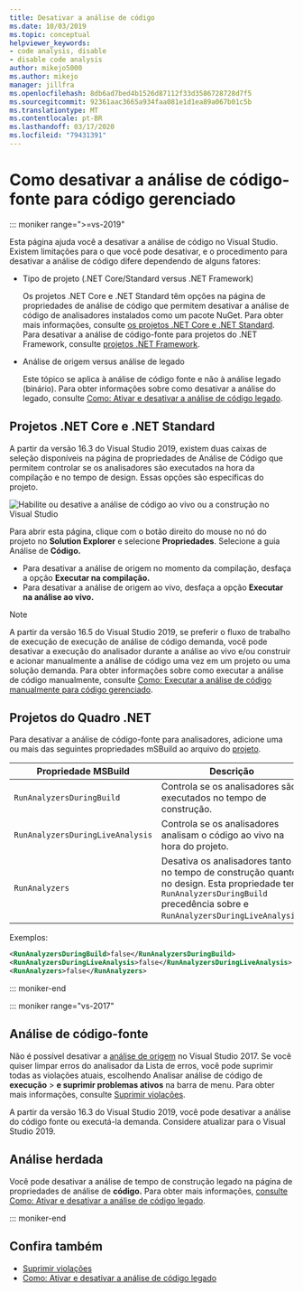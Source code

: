 ```yaml
---
title: Desativar a análise de código
ms.date: 10/03/2019
ms.topic: conceptual
helpviewer_keywords:
- code analysis, disable
- disable code analysis
author: mikejo5000
ms.author: mikejo
manager: jillfra
ms.openlocfilehash: 8db6ad7bed4b1526d87112f33d3586728728d7f5
ms.sourcegitcommit: 92361aac3665a934faa081e1d1ea89a067b01c5b
ms.translationtype: MT
ms.contentlocale: pt-BR
ms.lasthandoff: 03/17/2020
ms.locfileid: "79431391"
---
```

# <a name="how-to-disable-source-code-analysis-for-managed-code"></a>Como desativar a análise de código-fonte para código gerenciado

::: moniker range=">=vs-2019"

Esta página ajuda você a desativar a análise de código no Visual Studio. Existem limitações para o que você pode desativar, e o procedimento para desativar a análise de código difere dependendo de alguns fatores:

- Tipo de projeto (.NET Core/Standard versus .NET Framework)

  Os projetos .NET Core e .NET Standard têm opções na página de propriedades de análise de código que permitem desativar a análise de código de analisadores instalados como um pacote NuGet. Para obter mais informações, consulte [os projetos .NET Core e .NET Standard](#net-core-and-net-standard-projects). Para desativar a análise de código-fonte para projetos do .NET Framework, consulte [projetos .NET Framework](#net-framework-projects).

- Análise de origem versus análise de legado

  Este tópico se aplica à análise de código fonte e não à análise legado (binário). Para obter informações sobre como desativar a análise do legado, consulte [Como: Ativar e desativar a análise de código legado](how-to-enable-and-disable-automatic-code-analysis-for-managed-code.md).

## <a name="net-core-and-net-standard-projects"></a>Projetos .NET Core e .NET Standard

A partir da versão 16.3 do Visual Studio 2019, existem duas caixas de seleção disponíveis na página de propriedades de Análise de Código que permitem controlar se os analisadores são executados na hora da compilação e no tempo de design. Essas opções são específicas do projeto.

![Habilite ou desative a análise de código ao vivo ou a construção no Visual Studio](media/run-on-build-run-live-analysis.png)

Para abrir esta página, clique com o botão direito do mouse no nó do projeto no **Solution Explorer** e selecione **Propriedades**. Selecione a guia Análise de **Código.**

- Para desativar a análise de origem no momento da compilação, desfaça a opção **Executar na compilação.**
- Para desativar a análise de origem ao vivo, desfaça a opção **Executar na análise ao vivo.**

> [!NOTE]
> A partir da versão 16.5 do Visual Studio 2019, se preferir o fluxo de trabalho de execução de execução de análise de código demanda, você pode desativar a execução do analisador durante a análise ao vivo e/ou construir e acionar manualmente a análise de código uma vez em um projeto ou uma solução demanda. Para obter informações sobre como executar a análise de código manualmente, consulte [Como: Executar a análise de código manualmente para código gerenciado](how-to-run-code-analysis-manually-for-managed-code.md).  

## <a name="net-framework-projects"></a>Projetos do Quadro .NET

Para desativar a análise de código-fonte para analisadores, adicione uma ou mais das seguintes propriedades mSBuild ao arquivo do [projeto](../ide/solutions-and-projects-in-visual-studio.md#project-file).

| Propriedade MSBuild | Descrição | Padrão |
| - | - | - |
| `RunAnalyzersDuringBuild` | Controla se os analisadores são executados no tempo de construção. | `true` |
| `RunAnalyzersDuringLiveAnalysis` | Controla se os analisadores analisam o código ao vivo na hora do projeto. | `true` |
| `RunAnalyzers` | Desativa os analisadores tanto no tempo de construção quanto no design. Esta propriedade tem `RunAnalyzersDuringBuild` precedência sobre e `RunAnalyzersDuringLiveAnalysis`. | `true` |

Exemplos:

```xml
<RunAnalyzersDuringBuild>false</RunAnalyzersDuringBuild>
<RunAnalyzersDuringLiveAnalysis>false</RunAnalyzersDuringLiveAnalysis>
<RunAnalyzers>false</RunAnalyzers>
```

::: moniker-end

::: moniker range="vs-2017"

## <a name="source-analysis"></a>Análise de código-fonte

Não é possível desativar a [análise de origem](roslyn-analyzers-overview.md) no Visual Studio 2017. Se você quiser limpar erros do analisador da Lista de erros, você pode suprimir todas as violações atuais, escolhendo Analisar análise de código de **execução** > **e suprimir problemas ativos** na barra de menu. Para obter mais informações, consulte [Suprimir violações](use-roslyn-analyzers.md#suppress-violations).

A partir da versão 16.3 do Visual Studio 2019, você pode desativar a análise do código fonte ou executá-la demanda. Considere atualizar para o Visual Studio 2019.

## <a name="legacy-analysis"></a>Análise herdada

Você pode desativar a análise de tempo de construção legado na página de propriedades de análise de **código.** Para obter mais informações, [consulte Como: Ativar e desativar a análise de código legado](how-to-enable-and-disable-automatic-code-analysis-for-managed-code.md).

::: moniker-end

## <a name="see-also"></a>Confira também

- [Suprimir violações](use-roslyn-analyzers.md#suppress-violations)
- [Como: Ativar e desativar a análise de código legado](how-to-enable-and-disable-automatic-code-analysis-for-managed-code.md)
